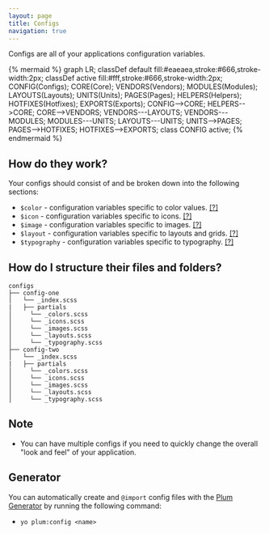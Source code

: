 ```yaml
---
layout: page
title: Configs
navigation: true
---
```


Configs are all of your applications configuration variables.

{% mermaid %}
graph LR;
    classDef default fill:#eaeaea,stroke:#666,stroke-width:2px;
    classDef active fill:#fff,stroke:#666,stroke-width:2px;
    CONFIG(Configs);
    CORE(Core);
    VENDORS(Vendors);
    MODULES(Modules);
    LAYOUTS(Layouts);
    UNITS(Units);
    PAGES(Pages);
    HELPERS(Helpers);
    HOTFIXES(Hotfixes);
    EXPORTS(Exports);
    CONFIG-->CORE;
    HELPERS-->CORE;
    CORE-->VENDORS;
    VENDORS---LAYOUTS;
    VENDORS---MODULES;
    MODULES---UNITS;
    LAYOUTS---UNITS;
    UNITS-->PAGES;
    PAGES-->HOTFIXES;
    HOTFIXES-->EXPORTS;
    class CONFIG active;
{% endmermaid %}

## How do they work?

Your configs should consist of and be broken down into the following sections:

- `$color`      - configuration variables specific to color values. [[?]](config-colors.html)
- `$icon`       - configuration variables specific to icons. [[?]](config-icons.html)
- `$image`      - configuration variables specific to images. [[?]](config-images.html)
- `$layout`     - configuration variables specific to layouts and grids. [[?]](config-layouts.html)
- `$typography` - configuration variables specific to typography. [[?]](config-typography.html)

## How do I structure their files and folders?

```text
configs
├── config-one
│   └── _index.scss
|   ├── partials
│     └── _colors.scss
│     └── _icons.scss
│     └── _images.scss
│     └── _layouts.scss
│     └── _typography.scss
├── config-two
│   └── _index.scss
|   ├── partials
│     └── _colors.scss
│     └── _icons.scss
│     └── _images.scss
│     └── _layouts.scss
│     └── _typography.scss
```

## Note

- You can have multiple configs if you need to quickly change the overall "look and feel" of your application.

## Generator

You can automatically create and `@import` config files with the [Plum Generator](https://github.com/plum-css/generator-plum) by running the following command:

- `yo plum:config <name>`
